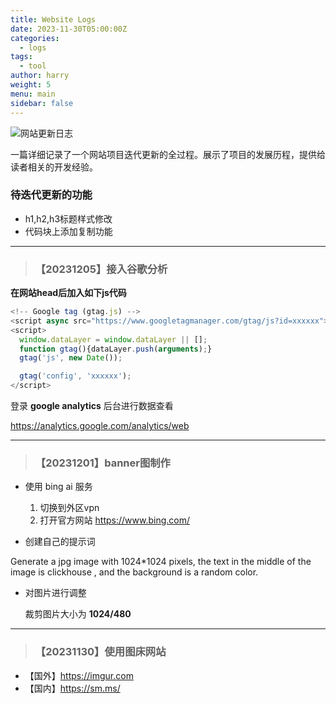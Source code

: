 ```yaml
---
title: Website Logs
date: 2023-11-30T05:00:00Z
categories:
  - logs
tags:
  - tool
author: harry
weight: 5
menu: main
sidebar: false
---
```


<img src="https://pic.imgdb.cn/item/656f2c13c458853aef774f50.jpg" alt="网站更新日志">

一篇详细记录了一个网站项目迭代更新的全过程。展示了项目的发展历程，提供给读者相关的开发经验。

<!--more-->


### 待迭代更新的功能
- h1,h2,h3标题样式修改
- 代码块上添加复制功能


---

> ### 【20231205】接入谷歌分析

**在网站head后加入如下js代码**

```js
<!-- Google tag (gtag.js) -->
<script async src="https://www.googletagmanager.com/gtag/js?id=xxxxxx"></script>
<script>
  window.dataLayer = window.dataLayer || [];
  function gtag(){dataLayer.push(arguments);}
  gtag('js', new Date());

  gtag('config', 'xxxxxx');
</script>
```

登录 **google analytics** 后台进行数据查看

https://analytics.google.com/analytics/web

---

> ### 【20231201】banner图制作 

- 使用 bing ai 服务

  1. 切换到外区vpn
  2. 打开官方网站 https://www.bing.com/


- 创建自己的提示词

 Generate a jpg image with 1024*1024 pixels, the text in the middle of the image is clickhouse , and the background is a random color.


- 对图片进行调整
  
  裁剪图片大小为 **1024/480**

---


> ### 【20231130】使用图床网站

- 【国外】https://imgur.com
- 【国内】https://sm.ms/